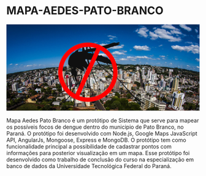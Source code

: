 # MAPA-AEDES-PATO-BRANCO
![alt tag](https://github.com/jeanbuzzello/MAPA-AEDES-PATO-BRANCO/blob/master/public/index.jpg?raw=true)

Mapa Aedes Pato Branco é um protótipo de Sistema que serve para mapear os possíveis focos de dengue dentro do municipio de Pato Branco, no Paraná. O protótipo foi desenvolvido com Node.js, Google Maps JavaScript API, AngularJs, Mongoose, Express e MongoDB.
O protótipo tem como funcionalidade principal a possibilidade de cadastrar pontos com informações para posterior visualização em um mapa. Esse protótipo foi desenvolvido como trabalho de conclusão do curso na especialização em banco de dados da Universidade Tecnológica Federal do Paraná.


